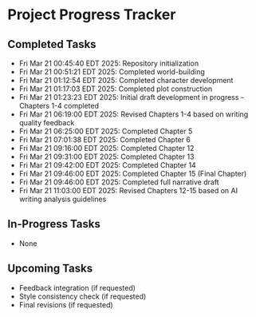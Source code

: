 # Project Progress Tracker
## Completed Tasks
- Fri Mar 21 00:45:40 EDT 2025: Repository initialization
- Fri Mar 21 00:51:21 EDT 2025: Completed world-building
- Fri Mar 21 01:12:54 EDT 2025: Completed character development
- Fri Mar 21 01:17:03 EDT 2025: Completed plot construction
- Fri Mar 21 01:23:23 EDT 2025: Initial draft development in progress - Chapters 1-4 completed
- Fri Mar 21 06:19:00 EDT 2025: Revised Chapters 1-4 based on writing quality feedback
- Fri Mar 21 06:25:00 EDT 2025: Completed Chapter 5
- Fri Mar 21 07:01:38 EDT 2025: Completed Chapter 6
- Fri Mar 21 09:16:00 EDT 2025: Completed Chapter 12
- Fri Mar 21 09:31:00 EDT 2025: Completed Chapter 13
- Fri Mar 21 09:42:00 EDT 2025: Completed Chapter 14
- Fri Mar 21 09:46:00 EDT 2025: Completed Chapter 15 (Final Chapter)
- Fri Mar 21 09:46:00 EDT 2025: Completed full narrative draft
- Fri Mar 21 11:03:00 EDT 2025: Revised Chapters 12-15 based on AI writing analysis guidelines
## In-Progress Tasks
- None
## Upcoming Tasks
- Feedback integration (if requested)
- Style consistency check (if requested)
- Final revisions (if requested)
